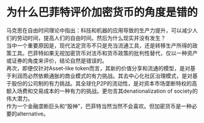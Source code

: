 # 为什么巴菲特评价加密货币的角度是错的
马克思在自由时间理论中指出：科技和机器的应用导致的生产力提升，可以减少人们的劳动时间，提高人们的自由时间。然后为什么现实并没有发生？  
当中一个重要原因是，现代法定货币不只是充当流通工具，还是转移生产所得的政策工具。巴菲特如果无视加密货币对法币和货币政策的批判性替代，仅以一种资产或证券的角度来评价，结论自然是错误的。  
再次，即便仅针对Asset-like token而言，其新的价值分享和流通的模型，是对基于利润而必然依赖通胀的商业模式的有力挑战。其去中心化社区治理模式，是对基于股份的公司制的有力挑战。其全球化P2P的流动性，是对资本市场垄断特权的高额入场费和交易成本的一种有力的挑战。更勿言其denationalization of society的伟大潜力。  
作为一个金融垄断巨头和“股神”，巴菲特当然当然不会喜欢。但加密货币是一种必要的alternative。
